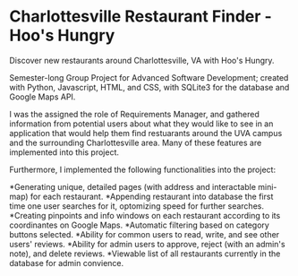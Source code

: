 # Charlottesville Restaurant Finder - Hoo's Hungry

Discover new restaurants around Charlottesville, VA with Hoo's Hungry.

Semester-long Group Project for Advanced Software Development; created with Python, Javascript, HTML, and CSS, with SQLite3 for the database and Google Maps API.

I was the assigned the role of Requirements Manager, and gathered information from potential users about what they would like to see in an application that would help them find restuarants around the UVA campus and the surrounding Charlottesville area. Many of these features are implemented into this project.

Furthermore, I implemented the following functionalities into the project:

*Generating unique, detailed pages (with address and interactable mini-map) for each restaurant.
*Appending restaurant into database the first time one user searches for it, optomizing speed for further searches.
*Creating pinpoints and info windows on each restaurant according to its coordinantes on Google Maps.
*Automatic filtering based on category buttons selected.
*Ability for common users to read, write, and see other users' reviews.
*Ability for admin users to approve, reject (with an admin's note), and delete reviews.
*Viewable list of all restaurants currently in the database for admin convience.
